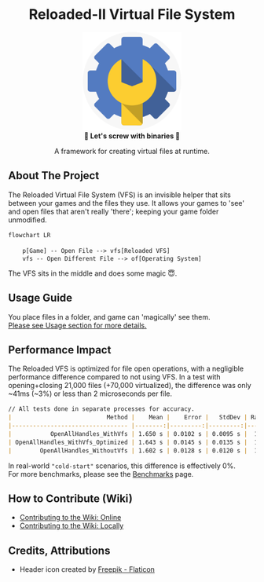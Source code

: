 <div align="center">
	<h1>Reloaded-II Virtual File System</h1>
	<img src="./images/icon.png" Width=200 /><br/>
	<strong>🎈 Let's screw with binaries 🎈</strong>
    <p>A framework for creating virtual files at runtime.</p>
</div>

## About The Project

The Reloaded Virtual File System (VFS) is an invisible helper that sits
between your games and the files they use. It allows your games to 'see' and 
open files that aren't really 'there'; keeping your game folder unmodified.

```mermaid
flowchart LR

    p[Game] -- Open File --> vfs[Reloaded VFS]
    vfs -- Open Different File --> of[Operating System]
```

The VFS sits in the middle and does some magic 😇.

## Usage Guide

You place files in a folder, and game can 'magically' see them.  
[Please see Usage section for more details.](./usage.md)

## Performance Impact

The Reloaded VFS is optimized for file open operations, with a negligible performance 
difference compared to not using VFS. In a test with opening+closing 21,000 files 
(+70,000 virtualized), the difference was only ~41ms (~3%) or less than 2 microseconds per file.

```md
// All tests done in separate processes for accuracy.
|                           Method |    Mean |    Error |   StdDev | Ratio |
|--------------------------------- |--------:|---------:|---------:|------:|
|           OpenAllHandles_WithVfs | 1.650 s | 0.0102 s | 0.0095 s |  1.03 |
| OpenAllHandles_WithVfs_Optimized | 1.643 s | 0.0145 s | 0.0135 s |  1.03 |
|        OpenAllHandles_WithoutVfs | 1.602 s | 0.0128 s | 0.0120 s |  1.00 |
```

In real-world `"cold-start"` scenarios, this difference is effectively 0%.  
For more benchmarks, please see the [Benchmarks](./benchmarks.md) page.

## How to Contribute (Wiki)

- [Contributing to the Wiki: Online](./guides/contributing-online.md)
- [Contributing to the Wiki: Locally](./guides/contributing-locally.md)

## Credits, Attributions

- Header icon created by <a href="https://www.flaticon.com/free-icons/settings" title="settings icons">Freepik - Flaticon</a>